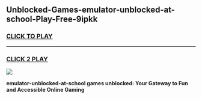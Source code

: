 
## Unblocked-Games-emulator-unblocked-at-school-Play-Free-9ipkk
<h3>
<a href="https://premium76.site?title=emulator-unblocked-at-school&ref=10A">CLICK TO PLAY</a></h3>
<hr>

<h3>
<a href="https://premium76.site?title=emulator-unblocked-at-school&ref=10A">CLICK 2 PLAY</a>
  
</h3>

<a href="https://premium76.site?title=emulator-unblocked-at-school&ref=10A"><img src="https://clearcache.store/games.png"></a>


**emulator-unblocked-at-school games unblocked: Your Gateway to Fun and Accessible Online Gaming**
